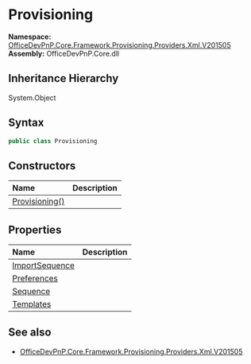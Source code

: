 # Provisioning
  

**Namespace:** [OfficeDevPnP.Core.Framework.Provisioning.Providers.Xml.V201505](OfficeDevPnP.Core.Framework.Provisioning.Providers.Xml.V201505.md)  
**Assembly:** OfficeDevPnP.Core.dll  
## Inheritance Hierarchy
System.Object  
## Syntax
```C#
public class Provisioning
```
## Constructors
|**Name**|**Description**|
|:-----|:-----|
| [Provisioning()](OfficeDevPnP.Core.Framework.Provisioning.Providers.Xml.V201505.Provisioning.ctor1.md) |  
## Properties
|**Name**|**Description**|
|:-----|:-----|
| [ImportSequence](OfficeDevPnP.Core.Framework.Provisioning.Providers.Xml.V201505.Provisioning.ImportSequence.md) | 
| [Preferences](OfficeDevPnP.Core.Framework.Provisioning.Providers.Xml.V201505.Provisioning.Preferences.md) | 
| [Sequence](OfficeDevPnP.Core.Framework.Provisioning.Providers.Xml.V201505.Provisioning.Sequence.md) | 
| [Templates](OfficeDevPnP.Core.Framework.Provisioning.Providers.Xml.V201505.Provisioning.Templates.md) | 
## See also
- [OfficeDevPnP.Core.Framework.Provisioning.Providers.Xml.V201505](OfficeDevPnP.Core.Framework.Provisioning.Providers.Xml.V201505.md)
